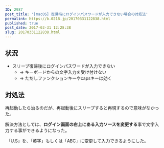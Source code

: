 ```yaml
---
ID: 2987
post_title: '[macOS] 復帰時にログインパスワードが入力できない場合の対処法'
permalink: https://b.0218.jp/20170331122838.html
published: true
post_date: 2017-03-31 12:28:38
slug: 20170331122838.html
---
```

<h2>状況</h2>

<ul>
<li>スリープ復帰後にログインパスワードが入力できない

<ul>
<li>→ キーボードからの文字入力を受け付けない</li>
<li>→ ただしファンクションキーやcapsキーは効く</li>
</ul></li>
</ul>

<h2>対処法</h2>

再起動したら治るのだが、再起動後にスリープすると再現するので意味がなかった。

解決方法としては、<strong>ログイン画面の右上にある入力ソースを変更する</strong>事で文字入力する事ができるようになった。

<img src="https://i.imgur.com/QsCG7so.png" alt="" />
「U.S」を、「英字」もしくは「ABC」に変更して入力できるようにした。